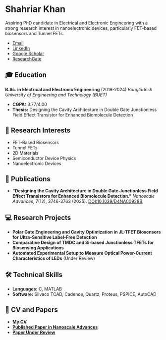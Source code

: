 # Shahriar Khan

Aspiring PhD candidate in Electrical and Electronic Engineering with a strong research interest in nanoelectronic devices, particularly FET-based biosensors and Tunnel FETs.

[comment]: <> (The user should replace the following links with their actual profile URLs)
- [Email](mailto:shahriar.khan1806092@gmail.com)
- [LinkedIn](https://www.linkedin.com/in/your-profile)
- [Google Scholar](https://scholar.google.com/citations?user=your-scholar-id)
- [ResearchGate](https://www.researchgate.net/profile/your-profile)

## 🎓 Education

**B.Sc. in Electrical and Electronic Engineering** (2018-2024)
*Bangladesh University of Engineering and Technology (BUET)*
- **CGPA:** 3.77/4.00
- **Thesis:** Designing the Cavity Architecture in Double Gate Junctionless Field Effect Transistor for Enhanced Biomolecule Detection

## 🔬 Research Interests

- FET-Based Biosensors
- Tunnel FETs
- 2D Materials
- Semiconductor Device Physics
- Nanoelectronic Devices

## 📝 Publications

- **“Designing the Cavity Architecture in Double Gate Junctionless Field Effect Transistors for Enhanced Biomolecule Detection.”** 
  *Nanoscale Advances*, 7(12), 3746-3763 (2025). 
  [DOI:10.1039/D4NA00928B](https://doi.org/10.1039/D4NA00928B)

## 💻 Research Projects

- **Polar Gate Engineering and Cavity Optimization in JL-TFET Biosensors for Ultra-Sensitive Label-Free Detection**
- **Comparative Design of TMDC and Si-based Junctionless TFETs for Biosensing Applications**
- **Automated Experimental Setup to Measure Optical Power-Current Characteristics of LEDs** (Under Review)

## 🛠️ Technical Skills

- **Languages:** C, MATLAB
- **Software:** Silvaco TCAD, Cadence, Quartz, Proteus, PSPICE, AutoCAD

## 📄 CV and Papers

- [**My CV**](Shahriar_Khan.pdf)
- [**Published Paper in Nanoscale Advances**](d4na00928b.pdf)
- [**Paper Under Review**](Opto_Final_Paper.pdf)

